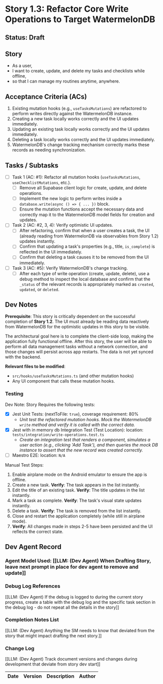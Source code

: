 # Story 1.3: Refactor Core Write Operations to Target WatermelonDB

## Status: Draft

## Story

- As a user,
- I want to create, update, and delete my tasks and checklists while offline,
- so that I can manage my routines anytime, anywhere.

## Acceptance Criteria (ACs)

1.  Existing mutation hooks (e.g., `useTasksMutations`) are refactored to perform writes directly against the WatermelonDB instance.
2.  Creating a new task locally works correctly and the UI updates immediately.
3.  Updating an existing task locally works correctly and the UI updates immediately.
4.  Deleting a task locally works correctly and the UI updates immediately.
5.  WatermelonDB's change tracking mechanism correctly marks these records as needing synchronization.

## Tasks / Subtasks

- [ ] Task 1 (AC: #1): Refactor all mutation hooks (`useTasksMutations`, `useChecklistMutations`, etc.).
    - [ ] Remove all Supabase client logic for create, update, and delete operations.
    - [ ] Implement the new logic to perform writes inside a `database.write(async () => { ... })` block.
    - [ ] Ensure the mutation functions accept the necessary data and correctly map it to the WatermelonDB model fields for creation and updates.
- [ ] Task 2 (AC: #2, 3, 4): Verify optimistic UI updates.
    - [ ] After refactoring, confirm that when a user creates a task, the UI (already reading from WatermelonDB via observables from Story 1.2) updates instantly.
    - [ ] Confirm that updating a task's properties (e.g., title, `is_complete`) is reflected in the UI immediately.
    - [ ] Confirm that deleting a task causes it to be removed from the UI immediately.
- [ ] Task 3 (AC: #5): Verify WatermelonDB's change tracking.
    - [ ] After each type of write operation (create, update, delete), use a debug method to inspect the local database and confirm that the `_status` of the relevant records is appropriately marked as `created`, `updated`, or `deleted`.

## Dev Notes

**Prerequisite**: This story is critically dependent on the successful completion of **Story 1.2**. The UI must already be reading data reactively from WatermelonDB for the optimistic updates in this story to be visible.

The architectural goal here is to complete the client-side loop, making the application fully functional offline. After this story, the user will be able to perform all data management tasks without a network connection, and those changes will persist across app restarts. The data is not yet synced with the backend.

**Relevant files to be modified**:
* `src/hooks/useTasksMutations.ts` (and other mutation hooks)
* Any UI component that calls these mutation hooks.

### Testing

Dev Note: Story Requires the following tests:
- [x] Jest Unit Tests: (nextToFile: `true`), coverage requirement: 80%
    -   *Unit test the refactored mutation hooks. Mock the WatermelonDB `write` method and verify it is called with the correct data.*
- [x] Jest with in memory db Integration Test (Test Location): location: `tests/integration/write-operations.test.ts`
    -   *Create an integration test that renders a component, simulates a user action (e.g., clicking 'Add Task'), and then queries the mock DB instance to assert that the new record was created correctly.*
- [ ] Maestro E2E: location: `N/A`

Manual Test Steps:
1.  Enable airplane mode on the Android emulator to ensure the app is offline.
2.  Create a new task. **Verify**: The task appears in the list instantly.
3.  Edit the title of an existing task. **Verify**: The title updates in the list instantly.
4.  Mark a task as complete. **Verify**: The task's visual state updates instantly.
5.  Delete a task. **Verify**: The task is removed from the list instantly.
6.  Close and restart the application completely (while still in airplane mode).
7.  **Verify**: All changes made in steps 2-5 have been persisted and the UI reflects the correct state.

## Dev Agent Record

### Agent Model Used: [[LLM: (Dev Agent) When Drafting Story, leave next prompt in place for dev agent to remove and update]]

### Debug Log References

[[LLM: (Dev Agent) If the debug is logged to during the current story progress, create a table with the debug log and the specific task section in the debug log - do not repeat all the details in the story]]

### Completion Notes List

[[LLM: (Dev Agent) Anything the SM needs to know that deviated from the story that might impact drafting the next story.]]

### Change Log

[[LLM: (Dev Agent) Track document versions and changes during development that deviate from story dev start]]

| Date | Version | Description | Author |
| :--- | :------ | :---------- | :----- |